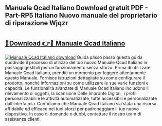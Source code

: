 ## Manuale Qcad Italiano Download gratuit PDF - Part-RP5 Italiano Nuovo manuale del proprietario di riparazione Wjqzr

# <h2><a href="http://df961sb.blite.top/?on=Manuale+Qcad+Italiano">🔗Download 👉🔴 Manuale Qcad Italiano</a></h2>

[![Manuale Qcad Italiano download](https://i.imgur.com/lujVjoI.png)](http://df961sb.blite.top/?on=Manuale+Qcad+Italiano)
Guida passo passo questa guida suddivide il processo di utilizzo del tuo nuovo Manuale Qcad Italiano in passaggi gestibili per un funzionamento senza sforzo. Prima di utilizzare Manuale Qcad Italiano, prenditi un momento per leggere attentamente questo Manuale. Fornisce istruzioni dettagliate su come configurare il prodotto, nonché informazioni su come utilizzare le sue varie funzioni e capacità. Le funzionalità avanzate di Manuale Qcad Italiano includono il rilevamento di oggetti, la scansione Delle Impronte Digitali, i profili personalizzabili e le attività automatizzate, tutte accessibili e personalizzate dall'interfaccia. Confidiamo che Manuale Qcad Italiano sia stata una risorsa affidabile ed efficace nei tuoi sforzi per padroneggiare il tuo nuovo dispositivo. In caso di domande o dubbi, contattare il nostro team di assistenza clienti.

